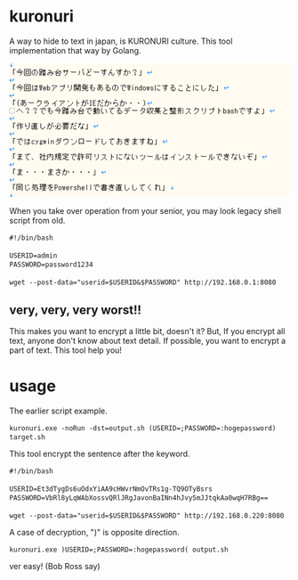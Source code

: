 # kuronuri
A way to hide to text in japan,  is KURONURI culture. This tool implementation that way by Golang.

![image](https://github.com/yasutakatou/kuronuri/blob/pics/kuronuri.gif)

When you take over operation from your senior, you may look legacy shell script from old.

```
#!/bin/bash

USERID=admin
PASSWORD=password1234

wget --post-data="userid=$USERID&$PASSWORD" http://192.168.0.1:8080
```

## very, very, very worst!!

This makes you want to encrypt a little bit, doesn't it?
But, If you encrypt all text, anyone don't know about text detail.
If possible, you want to encrypt a part of text. This tool help you!

# usage

The earlier script example.

```
kuronuri.exe -noRun -dst=output.sh (USERID=;PASSWORD=:hogepassword) target.sh
```

This tool encrypt the sentence after the keyword.

```
#!/bin/bash

USERID=Et3dTygDs6uOdxYiAA9cHWvrNmOvTRs1g-TQ9OTyBsrs
PASSWORD=VbRl8yLqWAbXossvQRlJRgJavonBaINn4hJvy5mJJtqkAa0wqH7RBg==

wget --post-data="userid=$USERID&$PASSWORD" http://192.168.0.220:8080
```

A case of decryption, ")" is opposite direction.

```
kuronuri.exe )USERID=;PASSWORD=:hogepassword( output.sh
```

ver easy! (Bob Ross say)
